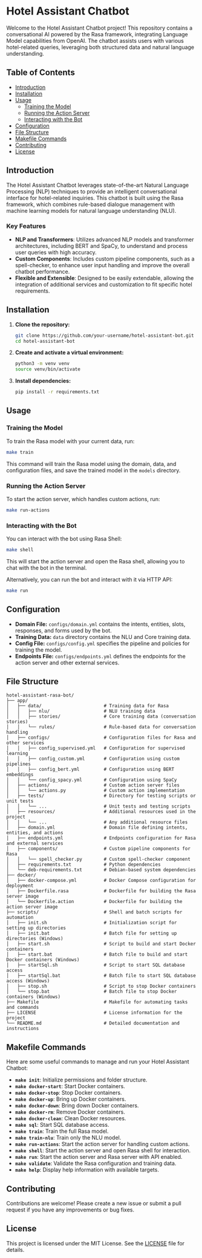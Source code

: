 # Hotel Assistant Chatbot

Welcome to the Hotel Assistant Chatbot project! This repository contains a conversational AI powered by the Rasa framework, integrating Language Model capabilities from OpenAI. The chatbot assists users with various hotel-related queries, leveraging both structured data and natural language understanding.

## Table of Contents

- [Introduction](#introduction)
- [Installation](#installation)
- [Usage](#usage)
  - [Training the Model](#training-the-model)
  - [Running the Action Server](#running-the-action-server)
  - [Interacting with the Bot](#interacting-with-the-bot)
- [Configuration](#configuration)
- [File Structure](#file-structure)
- [Makefile Commands](#makefile-commands)
- [Contributing](#contributing)
- [License](#license)

## Introduction

The Hotel Assistant Chatbot leverages state-of-the-art Natural Language Processing (NLP) techniques to provide an intelligent conversational interface for hotel-related inquiries. This chatbot is built using the Rasa framework, which combines rule-based dialogue management with machine learning models for natural language understanding (NLU).

### Key Features

- **NLP and Transformers**: Utilizes advanced NLP models and transformer architectures, including BERT and SpaCy, to understand and process user queries with high accuracy.
- **Custom Components**: Includes custom pipeline components, such as a spell-checker, to enhance user input handling and improve the overall chatbot performance.
- **Flexible and Extensible**: Designed to be easily extendable, allowing the integration of additional services and customization to fit specific hotel requirements.

## Installation

1. **Clone the repository:**

   ```sh
   git clone https://github.com/your-username/hotel-assistant-bot.git
   cd hotel-assistant-bot
   ```

2. **Create and activate a virtual environment:**

   ```sh
   python3 -m venv venv
   source venv/bin/activate
   ```

3. **Install dependencies:**

   ```sh
   pip install -r requirements.txt
   ```

## Usage

### Training the Model

To train the Rasa model with your current data, run:

```sh
make train
```

This command will train the Rasa model using the domain, data, and configuration files, and save the trained model in the `models` directory.

### Running the Action Server

To start the action server, which handles custom actions, run:

```sh
make run-actions
```

### Interacting with the Bot

You can interact with the bot using Rasa Shell:

```sh
make shell
```

This will start the action server and open the Rasa shell, allowing you to chat with the bot in the terminal.

Alternatively, you can run the bot and interact with it via HTTP API:

```sh
make run
```

## Configuration

- **Domain File:** `configs/domain.yml` contains the intents, entities, slots, responses, and forms used by the bot.
- **Training Data:** `data` directory contains the NLU and Core training data.
- **Config File:** `configs/config.yml` specifies the pipeline and policies for training the model.
- **Endpoints File:** `configs/endpoints.yml` defines the endpoints for the action server and other external services.

## File Structure

```plaintext
hotel-assistant-rasa-bot/
├── app/
│   ├── data/                       # Training data for Rasa
│   │   ├── nlu/                    # NLU training data
│   │   ├── stories/                # Core training data (conversation stories)
│   │   └── rules/                  # Rule-based data for conversation handling
│   ├── configs/                    # Configuration files for Rasa and other services
│   │   ├── config_supervised.yml   # Configuration for supervised learning
│   │   ├── config_custom.yml       # Configuration using custom pipelines
│   │   ├── config_bert.yml         # Configuration using BERT embeddings
│   │   └── config_spacy.yml        # Configuration using SpaCy
│   ├── actions/                    # Custom action server files
│   │   └── actions.py              # Custom action implementation
│   ├── tests/                      # Directory for testing scripts or unit tests
│   │   └── ...                     # Unit tests and testing scripts
│   ├── resources/                  # Additional resources used in the project
│   │   └── ...                     # Any additional resource files
│   ├── domain.yml                  # Domain file defining intents, entities, and actions
│   ├── endpoints.yml               # Endpoints configuration for Rasa and external services
│   ├── components/                 # Custom pipeline components for Rasa
│   │   └── spell_checker.py        # Custom spell-checker component
│   ├── requirements.txt            # Python dependencies
│   └── deb-requirements.txt        # Debian-based system dependencies
├── docker/
│   ├── docker-compose.yml          # Docker Compose configuration for deployment
│   ├── Dockerfile.rasa             # Dockerfile for building the Rasa server image
│   └── Dockerfile.action           # Dockerfile for building the action server image
├── scripts/                        # Shell and batch scripts for automation
│   ├── init.sh                     # Initialization script for setting up directories
│   ├── init.bat                    # Batch file for setting up directories (Windows)
│   ├── start.sh                    # Script to build and start Docker containers
│   ├── start.bat                   # Batch file to build and start Docker containers (Windows)
│   ├── startSql.sh                 # Script to start SQL database access
│   ├── startSql.bat                # Batch file to start SQL database access (Windows)
│   ├── stop.sh                     # Script to stop Docker containers
│   └── stop.bat                    # Batch file to stop Docker containers (Windows)
├── Makefile                        # Makefile for automating tasks and commands
├── LICENSE                         # License information for the project
└── README.md                       # Detailed documentation and instructions

```

## Makefile Commands

Here are some useful commands to manage and run your Hotel Assistant Chatbot:

- **`make init`**: Initialize permissions and folder structure.
- **`make docker-start`**: Start Docker containers.
- **`make docker-stop`**: Stop Docker containers.
- **`make docker-up`**: Bring up Docker containers.
- **`make docker-down`**: Bring down Docker containers.
- **`make docker-rm`**: Remove Docker containers.
- **`make docker-clean`**: Clean Docker resources.
- **`make sql`**: Start SQL database access.
- **`make train`**: Train the full Rasa model.
- **`make train-nlu`**: Train only the NLU model.
- **`make run-actions`**: Start the action server for handling custom actions.
- **`make shell`**: Start the action server and open Rasa shell for interaction.
- **`make run`**: Start the action server and Rasa server with API enabled.
- **`make validate`**: Validate the Rasa configuration and training data.
- **`make help`**: Display help information with available targets.

## Contributing

Contributions are welcome! Please create a new issue or submit a pull request if you have any improvements or bug fixes.

## License

This project is licensed under the MIT License. See the [LICENSE](LICENSE) file for details.
